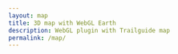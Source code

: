 ```yaml
---
layout: map
title: 3D map with WebGL Earth
description: WebGL plugin with Trailguide map
permalink: /map/
---
```

